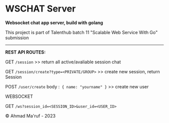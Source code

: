# WSCHAT Server
**Websocket chat app server, build with golang**

This project is part of Talenthub batch 11 "Scalable Web Service With Go" submission

---

**REST API ROUTES:**

GET `/session` >> return all active/avaliable session chat

GET `/session/create?type=<PRIVATE/GROUP>` >> create new session, return Session

POST `/user/create` body :` { name: "yourname" }` >> create new user


WEBSOCKET

GET `/ws?session_id=<SESSION_ID>&user_id=<USER_ID>`


&copy; Ahmad Ma'ruf - 2023